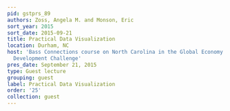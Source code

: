 ```yaml
---
pid: gstprs_89
authors: Zoss, Angela M. and Monson, Eric
sort_year: 2015
sort_date: 2015-09-21
title: Practical Data Visualization
location: Durham, NC
host: 'Bass Connections course on North Carolina in the Global Economy: The Workforce
  Development Challenge'
pres_date: September 21, 2015
type: Guest lecture
grouping: guest
label: Practical Data Visualization
order: '25'
collection: guest
---
```

